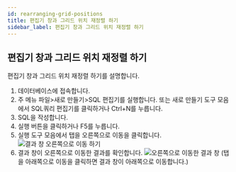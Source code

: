 ```yaml
---
id: rearranging-grid-positions
title: 편집기 창과 그리드 위치 재정렬 하기
sidebar_label: 편집기 창과 그리드 위치 재정렬 하기
---
```


## 편집기 창과 그리드 위치 재정렬 하기

편집기 창과 그리드 위치 재정렬 하기를 설명합니다.

1. 데이터베이스에 접속합니다.
2. 주 메뉴 파일>새로 만들기>SQL 편집기를 실행합니다. 또는 새로 만들기 도구 모음에서 SQL쿼리 편집기를 클릭하거나 Ctrl+N를 누릅니다.
3. SQL을 작성합니다.
4. 실행 버튼을 클릭하거나 F5를 누릅니다.
5. 실행 도구 모음에서 탭을 오른쪽으로 이동을 클릭합니다.
![결과 창 오른쪽으로 이동 하기](https://s3.ap-northeast-2.amazonaws.com/sqlgate-manual-content/8DB9D8F7E9A7FEC5711E14946E88AD22.jpg)
6. 결과 창이 오른쪽으로 이동한 결과를 확인합니다.
![오른쪽으로 이동한 결과 창](https://s3.ap-northeast-2.amazonaws.com/sqlgate-manual-content/D19F69E0C96C387549A16DA156D66264.jpg)
(탭을 아래쪽으로 이동을 클릭하면 결과 창이 아래쪽으로 이동합니다.)

